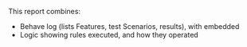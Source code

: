 This report combines:
* Behave log (lists Features, test Scenarios, results), with embedded
* Logic showing rules executed, and how they operated

